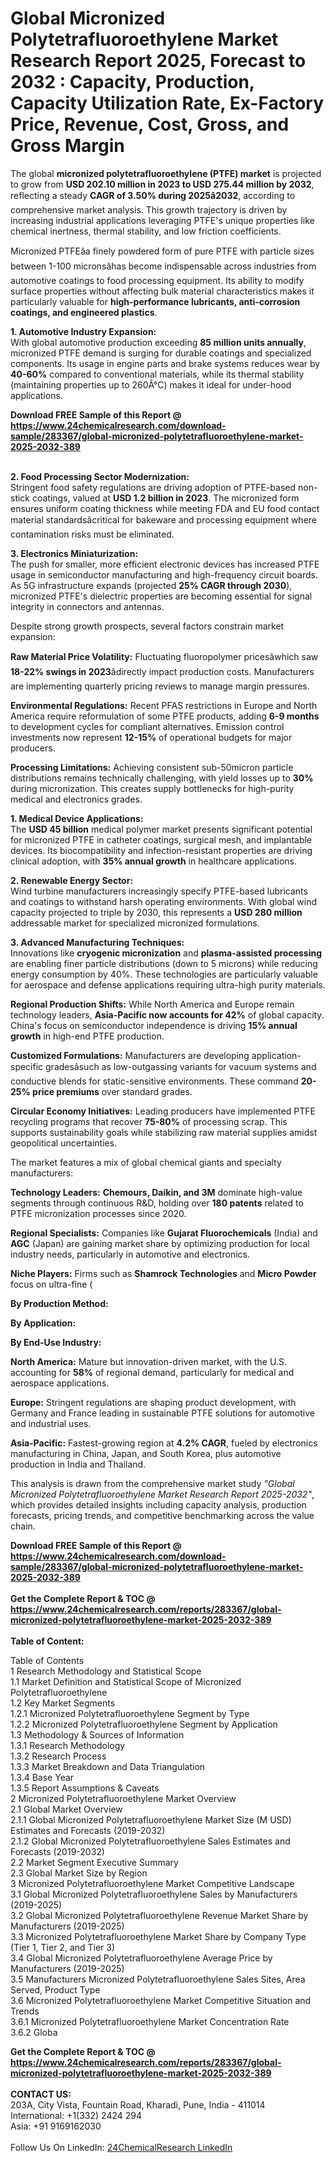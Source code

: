 <h1>Global Micronized Polytetrafluoroethylene Market Research Report 2025, Forecast to 2032 : Capacity, Production, Capacity Utilization Rate, Ex-Factory Price, Revenue, Cost, Gross, and Gross Margin</h1><p>The global <strong>micronized polytetrafluoroethylene (PTFE) market</strong> is projected to grow from <strong>USD 202.10 million in 2023 to USD 275.44 million by 2032</strong>, reflecting a steady <strong>CAGR of 3.50% during 2025â2032</strong>, according to comprehensive market analysis. This growth trajectory is driven by increasing industrial applications leveraging PTFE's unique properties like chemical inertness, thermal stability, and low friction coefficients.</p><p>Micronized PTFEâa finely powdered form of pure PTFE with particle sizes between 1-100 micronsâhas become indispensable across industries from automotive coatings to food processing equipment. Its ability to modify surface properties without affecting bulk material characteristics makes it particularly valuable for <strong>high-performance lubricants, anti-corrosion coatings, and engineered plastics</strong>.</p><p><strong>1. Automotive Industry Expansion:</strong><br>
With global automotive production exceeding <strong>85 million units annually</strong>, micronized PTFE demand is surging for durable coatings and specialized components. Its usage in engine parts and brake systems reduces wear by <strong>40-60%</strong> compared to conventional materials, while its thermal stability (maintaining properties up to 260Â°C) makes it ideal for under-hood applications.</p><div><b>Download FREE Sample of this Report @ 
            <a href="https://www.24chemicalresearch.com/download-sample/283367/global-micronized-polytetrafluoroethylene-market-2025-2032-389">
            https://www.24chemicalresearch.com/download-sample/283367/global-micronized-polytetrafluoroethylene-market-2025-2032-389</a></b></div><br><p><strong>2. Food Processing Sector Modernization:</strong><br>
Stringent food safety regulations are driving adoption of PTFE-based non-stick coatings, valued at <strong>USD 1.2 billion in 2023</strong>. The micronized form ensures uniform coating thickness while meeting FDA and EU food contact material standardsâcritical for bakeware and processing equipment where contamination risks must be eliminated.</p><p><strong>3. Electronics Miniaturization:</strong><br>
The push for smaller, more efficient electronic devices has increased PTFE usage in semiconductor manufacturing and high-frequency circuit boards. As 5G infrastructure expands (projected <strong>25% CAGR through 2030</strong>), micronized PTFE's dielectric properties are becoming essential for signal integrity in connectors and antennas.</p><p>Despite strong growth prospects, several factors constrain market expansion:</p><p><strong>Raw Material Price Volatility:</strong> Fluctuating fluoropolymer pricesâwhich saw <strong>18-22% swings in 2023</strong>âdirectly impact production costs. Manufacturers are implementing quarterly pricing reviews to manage margin pressures.</p><p><strong>Environmental Regulations:</strong> Recent PFAS restrictions in Europe and North America require reformulation of some PTFE products, adding <strong>6-9 months</strong> to development cycles for compliant alternatives. Emission control investments now represent <strong>12-15%</strong> of operational budgets for major producers.</p><p><strong>Processing Limitations:</strong> Achieving consistent sub-50micron particle distributions remains technically challenging, with yield losses up to <strong>30%</strong> during micronization. This creates supply bottlenecks for high-purity medical and electronics grades.</p><p><strong>1. Medical Device Applications:</strong><br>
The <strong>USD 45 billion</strong> medical polymer market presents significant potential for micronized PTFE in catheter coatings, surgical mesh, and implantable devices. Its biocompatibility and infection-resistant properties are driving clinical adoption, with <strong>35% annual growth</strong> in healthcare applications.</p><p><strong>2. Renewable Energy Sector:</strong><br>
Wind turbine manufacturers increasingly specify PTFE-based lubricants and coatings to withstand harsh operating environments. With global wind capacity projected to triple by 2030, this represents a <strong>USD 280 million</strong> addressable market for specialized micronized formulations.</p><p><strong>3. Advanced Manufacturing Techniques:</strong><br>
Innovations like <strong>cryogenic micronization</strong> and <strong>plasma-assisted processing</strong> are enabling finer particle distributions (down to 5 microns) while reducing energy consumption by 40%. These technologies are particularly valuable for aerospace and defense applications requiring ultra-high purity materials.</p><p><strong>Regional Production Shifts:</strong> While North America and Europe remain technology leaders, <strong>Asia-Pacific now accounts for 42%</strong> of global capacity. China's focus on semiconductor independence is driving <strong>15% annual growth</strong> in high-end PTFE production.</p><p><strong>Customized Formulations:</strong> Manufacturers are developing application-specific gradesâsuch as low-outgassing variants for vacuum systems and conductive blends for static-sensitive environments. These command <strong>20-25% price premiums</strong> over standard grades.</p><p><strong>Circular Economy Initiatives:</strong> Leading producers have implemented PTFE recycling programs that recover <strong>75-80%</strong> of processing scrap. This supports sustainability goals while stabilizing raw material supplies amidst geopolitical uncertainties.</p><p>The market features a mix of global chemical giants and specialty manufacturers:</p><p><strong>Technology Leaders:</strong> <strong>Chemours, Daikin, and 3M</strong> dominate high-value segments through continuous R&amp;D, holding over <strong>180 patents</strong> related to PTFE micronization processes since 2020.</p><p><strong>Regional Specialists:</strong> Companies like <strong>Gujarat Fluorochemicals</strong> (India) and <strong>AGC</strong> (Japan) are gaining market share by optimizing production for local industry needs, particularly in automotive and electronics.</p><p><strong>Niche Players:</strong> Firms such as <strong>Shamrock Technologies</strong> and <strong>Micro Powder</strong> focus on ultra-fine (
	</p><p><strong>By Production Method:</strong>
		</p><p><strong>By Application:</strong>
		</p><p><strong>By End-Use Industry:</strong>
		</p><p><strong>North America:</strong> Mature but innovation-driven market, with the U.S. accounting for <strong>58%</strong> of regional demand, particularly for medical and aerospace applications.</p><p><strong>Europe:</strong> Stringent regulations are shaping product development, with Germany and France leading in sustainable PTFE solutions for automotive and industrial uses.</p><p><strong>Asia-Pacific:</strong> Fastest-growing region at <strong>4.2% CAGR</strong>, fueled by electronics manufacturing in China, Japan, and South Korea, plus automotive production in India and Thailand.</p><p>This analysis is drawn from the comprehensive market study <em>"Global Micronized Polytetrafluoroethylene Market Research Report 2025-2032"</em>, which provides detailed insights including capacity analysis, production forecasts, pricing trends, and competitive benchmarking across the value chain.</p><div><b>Download FREE Sample of this Report @ 
            <a href="https://www.24chemicalresearch.com/download-sample/283367/global-micronized-polytetrafluoroethylene-market-2025-2032-389">
            https://www.24chemicalresearch.com/download-sample/283367/global-micronized-polytetrafluoroethylene-market-2025-2032-389</a></b></div><br><div><b>Get the Complete Report & TOC @ 
            <a href="https://www.24chemicalresearch.com/reports/283367/global-micronized-polytetrafluoroethylene-market-2025-2032-389">
            https://www.24chemicalresearch.com/reports/283367/global-micronized-polytetrafluoroethylene-market-2025-2032-389</a></b></div><br>
            <b>Table of Content:</b><p>Table of Contents<br />
1 Research Methodology and Statistical Scope<br />
1.1 Market Definition and Statistical Scope of Micronized Polytetrafluoroethylene<br />
1.2 Key Market Segments<br />
1.2.1 Micronized Polytetrafluoroethylene Segment by Type<br />
1.2.2 Micronized Polytetrafluoroethylene Segment by Application<br />
1.3 Methodology & Sources of Information<br />
1.3.1 Research Methodology<br />
1.3.2 Research Process<br />
1.3.3 Market Breakdown and Data Triangulation<br />
1.3.4 Base Year<br />
1.3.5 Report Assumptions & Caveats<br />
2 Micronized Polytetrafluoroethylene Market Overview<br />
2.1 Global Market Overview<br />
2.1.1 Global Micronized Polytetrafluoroethylene Market Size (M USD) Estimates and Forecasts (2019-2032)<br />
2.1.2 Global Micronized Polytetrafluoroethylene Sales Estimates and Forecasts (2019-2032)<br />
2.2 Market Segment Executive Summary<br />
2.3 Global Market Size by Region<br />
3 Micronized Polytetrafluoroethylene Market Competitive Landscape<br />
3.1 Global Micronized Polytetrafluoroethylene Sales by Manufacturers (2019-2025)<br />
3.2 Global Micronized Polytetrafluoroethylene Revenue Market Share by Manufacturers (2019-2025)<br />
3.3 Micronized Polytetrafluoroethylene Market Share by Company Type (Tier 1, Tier 2, and Tier 3)<br />
3.4 Global Micronized Polytetrafluoroethylene Average Price by Manufacturers (2019-2025)<br />
3.5 Manufacturers Micronized Polytetrafluoroethylene Sales Sites, Area Served, Product Type<br />
3.6 Micronized Polytetrafluoroethylene Market Competitive Situation and Trends<br />
3.6.1 Micronized Polytetrafluoroethylene Market Concentration Rate<br />
3.6.2 Globa</p><div><b>Get the Complete Report & TOC @ 
            <a href="https://www.24chemicalresearch.com/reports/283367/global-micronized-polytetrafluoroethylene-market-2025-2032-389">
            https://www.24chemicalresearch.com/reports/283367/global-micronized-polytetrafluoroethylene-market-2025-2032-389</a></b></div><br><b>CONTACT US:</b><br>
            203A, City Vista, Fountain Road, Kharadi, Pune, India - 411014<br>
            International: +1(332) 2424 294<br>
            Asia: +91 9169162030 <br><br>
            Follow Us On LinkedIn: <a href="https://www.linkedin.com/company/24chemicalresearch/">24ChemicalResearch LinkedIn</a>